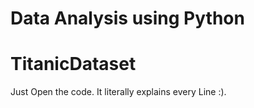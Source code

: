 # Data Analysis using Python 

# TitanicDataset 
Just Open the code. It literally explains every Line :).

